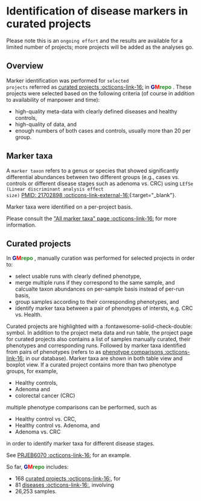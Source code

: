 # Identification of disease markers in curated projects

Please note this is an <code>ongoing effort</code> and the results are available for a limited number of projects; more projects will be added as the analyses go.

## Overview

Marker identification was performed for <code>selected projects</code> referred as 
[curated projects :octicons-link-16:](https://gmrepo.humangut.info/data/curatedprojects) in 
<b><span style="color:darkblue">G</span><span style="color:red">M</span><span style="color:forestgreen">repo</span></b>
. These projects were selected based on the following criteria (of course in addition to availability of manpower and time):

* high-quality meta-data with clearly defined diseases and healthy controls,
* high-quality of data, and
* enough numbers of both cases and controls, usually more than 20 per group.

## Marker taxa

A <code>marker taxon</code> refers to a genus or species that showed significantly differential abundances between two different groups (e.g., cases vs. controls or different disease stages such as adenoma vs. CRC) using 
<code>LEfSe (Linear discriminant analysis effect size)</code>
[PMID: 21702898  :octicons-link-external-16:](https://www.ncbi.nlm.nih.gov/pubmed/21702898){:target="_blank"}.

Marker taxa were identified on a per-project basis. 

Please consult the ["All marker taxa" page :octicons-link-16:](https://gmrepo.humangut.info/taxon/markertaxa) for more information.

## Curated projects

In <b><span style="color:darkblue">G</span><span style="color:red">M</span><span style="color:forestgreen">repo</span></b>
, manually curation was performed for selected projects in order to:

* select usable runs with clearly defined phenotype,
* merge multiple runs if they correspond to the same sample, and calcualte taxon abundances on per-sample basis instead of per-run basis,
* group samples according to their corresponding phenotypes, and
* identify marker taxa between a pair of phenotypes of intersts, e.g. CRC vs. Health.

Curated projects are highlighted with a :fontawesome-solid-check-double: symbol. In addition to the project meta data and run table, the project page for curated projects also contains a list of samples manually curated, their phenotypes and corresponding runs. Followed by marker taxa identified from pairs of phenotypes (refers to as [phenotype comparisons :octicons-link-16:](https://gmrepo.humangut.info/phenotypes/comparisons) in our database). Marker taxa are shown in both table view and boxplot view. If a curated project contains more than two phenotype groups, for example,

* Healthy controls,
* Adenoma and
* colorectal cancer (CRC)

multiple phenotype comparisons can be performed, such as

* Healthy control vs. CRC,
* Healthy control vs. Adenoma, and 
* Adenoma vs. CRC

in order to identify marker taxa for different disease stages.

See [PRJEB6070 :octicons-link-16:](https://gmrepo.humangut.info/data/project/PRJEB6070) for an example.

So far, 
<b><span style="color:darkblue">G</span><span style="color:red">M</span><span style="color:forestgreen">repo</span></b>
includes:

* 168 [curated projects :octicons-link-16:](https://gmrepo.humangut.info/data/curatedprojects), for
* 81 [diseases :octicons-link-16:](https://gmrepo.humangut.info/phenotypes/comparisons), involving
* 26,253 samples.